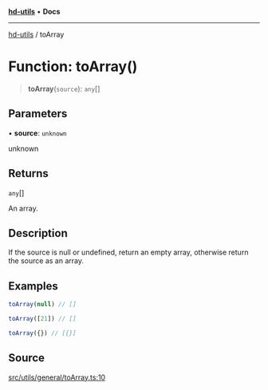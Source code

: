 [**hd-utils**](../README.md) • **Docs**

***

[hd-utils](../globals.md) / toArray

# Function: toArray()

> **toArray**(`source`): `any`[]

## Parameters

• **source**: `unknown`

unknown

## Returns

`any`[]

An array.

## Description

If the source is null or undefined, return an empty array, otherwise return the source as an array.

## Examples

```ts
toArray(null) // []
```

```ts
toArray([21]) // []
```

```ts
toArray({}) // [{}]
```

## Source

[src/utils/general/toArray.ts:10](https://github.com/AhmadHddad/h-utils/blob/5c76ff5de068cee019fc632d9da2e395721bb48f/src/utils/general/toArray.ts#L10)
